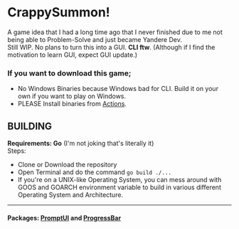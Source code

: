 # CrappySummon!
A game idea that I had a long time ago that I never finished due to me not being able to Problem-Solve and just became Yandere Dev.  
Still WIP. No plans to turn this into a GUI. **CLI ftw**. (Although if I find the motivation to learn GUI, expect GUI update.)


### **If you want to download this game;**
- No Windows Binaries because Windows bad for CLI. Build it on your own if you want to play on Windows.
- PLEASE Install binaries from [Actions](https://github.com/Telekaii/CrappySummon/actions).

## BUILDING
**Requirements: Go** (I'm not joking that's literally it)   
Steps:
- Clone or Download the repository
- Open Terminal and do the command ```go build ./...```
- If you're on a UNIX-like Operating System, you can mess around with GOOS and GOARCH environment variable to build in various different Operating System and Architecture.

---

#### **Packages: [PromptUI](https://github.com/manifoldco/promptui) and [ProgressBar](https://github.com/schollz/progressbar)**
